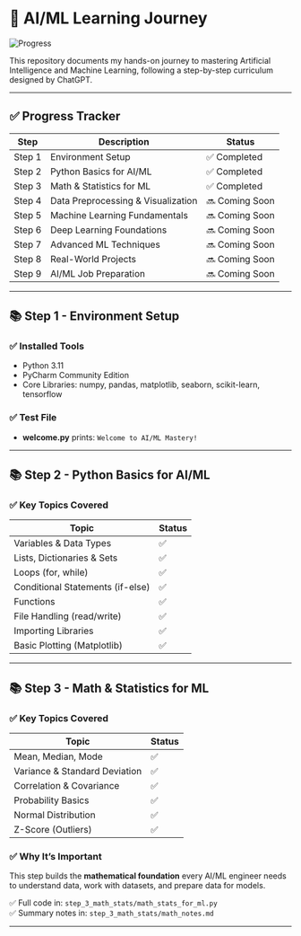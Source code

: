 # 🚀 AI/ML Learning Journey

![Progress](https://img.shields.io/badge/AI%2FML%20Journey-Step%203%20Complete-brightgreen?style=for-the-badge)

This repository documents my hands-on journey to mastering Artificial Intelligence and Machine Learning, following a step-by-step curriculum designed by ChatGPT.

---

## ✅ Progress Tracker

| Step | Description | Status |
|---|---|---|
| Step 1 | Environment Setup | ✅ Completed |
| Step 2 | Python Basics for AI/ML | ✅ Completed |
| Step 3 | Math & Statistics for ML | ✅ Completed |
| Step 4 | Data Preprocessing & Visualization | 🔜 Coming Soon |
| Step 5 | Machine Learning Fundamentals | 🔜 Coming Soon |
| Step 6 | Deep Learning Foundations | 🔜 Coming Soon |
| Step 7 | Advanced ML Techniques | 🔜 Coming Soon |
| Step 8 | Real-World Projects | 🔜 Coming Soon |
| Step 9 | AI/ML Job Preparation | 🔜 Coming Soon |

---

## 📚 Step 1 - Environment Setup

### ✅ Installed Tools
- Python 3.11
- PyCharm Community Edition
- Core Libraries: numpy, pandas, matplotlib, seaborn, scikit-learn, tensorflow

### ✅ Test File
- **welcome.py** prints: `Welcome to AI/ML Mastery!`

---

## 📚 Step 2 - Python Basics for AI/ML

### ✅ Key Topics Covered
| Topic | Status |
|---|---|
| Variables & Data Types | ✅ |
| Lists, Dictionaries & Sets | ✅ |
| Loops (for, while) | ✅ |
| Conditional Statements (if-else) | ✅ |
| Functions | ✅ |
| File Handling (read/write) | ✅ |
| Importing Libraries | ✅ |
| Basic Plotting (Matplotlib) | ✅ |

---

## 📚 Step 3 - Math & Statistics for ML

### ✅ Key Topics Covered
| Topic                    | Status |
|----------------|---|
| Mean, Median, Mode        | ✅ |
| Variance & Standard Deviation | ✅ |
| Correlation & Covariance | ✅ |
| Probability Basics | ✅ |
| Normal Distribution | ✅ |
| Z-Score (Outliers) | ✅ |

### ✅ Why It’s Important
This step builds the **mathematical foundation** every AI/ML engineer needs to understand data, work with datasets, and prepare data for models.

✅ Full code in: `step_3_math_stats/math_stats_for_ml.py`  
✅ Summary notes in: `step_3_math_stats/math_notes.md`

---

